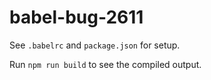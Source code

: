 # babel-bug-2611

See `.babelrc` and `package.json` for setup.



Run `npm run build` to see the compiled output.

